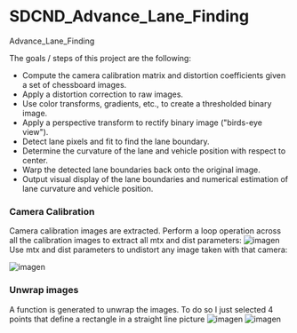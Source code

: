 # SDCND_Advance_Lane_Finding
Advance_Lane_Finding

The goals / steps of this project are the following:

* Compute the camera calibration matrix and distortion coefficients given a set of chessboard images.
* Apply a distortion correction to raw images.
* Use color transforms, gradients, etc., to create a thresholded binary image.
* Apply a perspective transform to rectify binary image ("birds-eye view").
* Detect lane pixels and fit to find the lane boundary.
* Determine the curvature of the lane and vehicle position with respect to center.
* Warp the detected lane boundaries back onto the original image.
* Output visual display of the lane boundaries and numerical estimation of lane curvature and vehicle position.

### Camera Calibration

Camera calibration images are extracted. 
Perform a loop operation across all the calibration images to extract all mtx and dist parameters:
![imagen](https://user-images.githubusercontent.com/41348711/46917754-bb72b380-cfca-11e8-99f0-86c789885039.png)
Use mtx and dist parameters to undistort any image taken with that camera:


![imagen](https://user-images.githubusercontent.com/41348711/46917671-e14b8880-cfc9-11e8-9299-165012fee99e.png)


### Unwrap images

A function is generated to unwrap the images. To do so I just selected 4 points that define a rectangle in a straight line picture
![imagen](https://user-images.githubusercontent.com/41348711/46917783-08568a00-cfcb-11e8-907a-1fca755bfb69.png)
![imagen](https://user-images.githubusercontent.com/41348711/46917728-69ca2900-cfca-11e8-9a51-258d33244f74.png)
